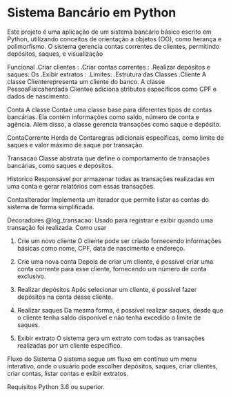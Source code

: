 # Sistema Bancário em Python
Este projeto é uma aplicação de um sistema bancário básico escrito em Python, utilizando conceitos de orientação a objetos (OO), como herança e polimorfismo. O sistema gerencia contas correntes de clientes, permitindo depósitos, saques, e visualização

Funcional
    .Criar clientes :
    .Criar contas correntes :
    .Realizar depósitos e saques: Os
    .Exibir extratos :
    .Limites:
    .Estrutura das Classes
    .Cliente
A classe Clienterepresenta um cliente do banco. A classe PessoaFisicaherdada Clientee adiciona atributos específicos como CPF e dados de nascimento.

Conta
A classe Contaé uma classe base para diferentes tipos de contas bancárias. Ela contém informações como saldo, número de conta e agência. Além disso, a classe gerencia transações como saque e depósito.

ContaCorrente
Herda de Contaregras adicionais específicas, como limite de saques e valor máximo de saque por transação.

Transacao
Classe abstrata que define o comportamento de transações bancárias, como saques e depósitos.

Historico
Responsável por armazenar todas as transações realizadas em uma conta e gerar relatórios com essas transações.

ContasIterador
Implementa um iterador que permite listar as contas do sistema de forma simplificada.

Decoradores
@log_transacao: Usado para registrar e exibir quando uma transação foi realizada.
Como usar
1. Crie um novo cliente
O cliente pode ser criado fornecendo informações básicas como nome, CPF, data de nascimento e endereço.

2. Crie uma nova conta
Depois de criar um cliente, é possível criar uma conta corrente para esse cliente, fornecendo um número de conta exclusivo.

3. Realizar depósitos
Após selecionar um cliente, é possível fazer depósitos na conta desse cliente.

4. Realizar saques
Da mesma forma, é possível realizar saques, desde que o cliente tenha saldo disponível e não tenha excedido o limite de saques.

5. Exibir extrato
O sistema gera um extrato com todas as transações realizadas por um cliente específico.

Fluxo do Sistema
O sistema segue um fluxo em contínuo um menu interativo, onde o usuário pode escolher depósitos, saques, criar clientes, criar contas, listar contas e exibir extratos.

Requisitos
Python 3.6 ou superior.
